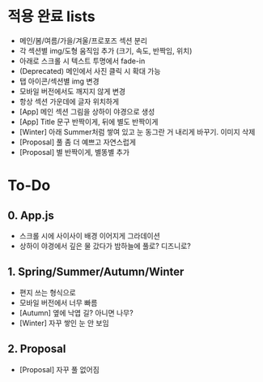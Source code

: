 # 적용 완료 lists
- 메인/봄/여름/가을/겨울/프로포즈 섹션 분리
- 각 섹션별 img/도형 움직임 추가 (크기, 속도, 반짝임, 위치)
- 아래로 스크롤 시 텍스트 투명에서 fade-in
- (Deprecated) 메인에서 사진 클릭 시 확대 가능
- 탭 아이콘/섹션별 img 변경
- 모바일 버전에서도 깨지지 않게 변경
- 항상 섹션 가운데에 글자 위치하게
- [App] 메인 섹션 그림을 상하이 야경으로 생성
- [App] Title 문구 반짝이게, 뒤에 별도 반짝이게
- [Winter] 아래 Summer처럼 쌓여 있고 눈 동그란 거 내리게 바꾸기. 이미지 삭제
- [Proposal] 풀 좀 더 예쁘고 자연스럽게
- [Proposal] 별 반짝이게, 별똥별 추가

# To-Do
## 0. App.js
- 스크롤 시에 사이사이 배경 이어지게 그라데이션
- 상하이 야경에서 깊은 물 갔다가 밤하늘에 풀로? 디즈니로? 

## 1. Spring/Summer/Autumn/Winter
- 편지 쓰는 형식으로
- 모바일 버전에서 너무 빠름
- [Autumn] 옆에 낙엽 길? 아니면 나무?
- [Winter] 자꾸 쌓인 눈 안 보임

## 2. Proposal
- [Proposal] 자꾸 풀 없어짐
